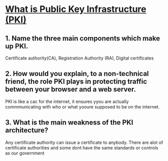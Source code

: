 # [What is Public Key Infrastructure (PKI)](https://www.ssh.com/pki/)

## 1. Name the three main components which make up PKI.
Certificate authority(CA), Registration Authority (RA), Digital certificates

## 2. How would you explain, to a non-technical friend, the role PKI plays in protecting traffic between your browser and a web server.

PKI is like a cac for the internet, it ensures yyou are actually commmunicating with who or what yooure supposed to be on the internet. 
## 3. What is the main weakness of the PKI architecture?

Any certificate authority can issue a certificate to anybody. There are alot of certificate authorities and some dont have the same standards or controls as our government